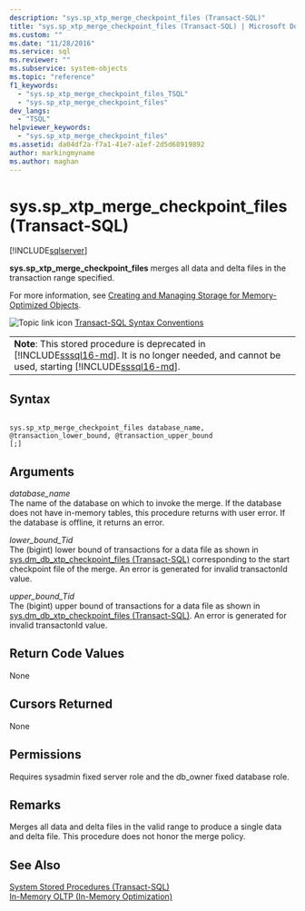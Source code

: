 ```yaml
---
description: "sys.sp_xtp_merge_checkpoint_files (Transact-SQL)"
title: "sys.sp_xtp_merge_checkpoint_files (Transact-SQL) | Microsoft Docs"
ms.custom: ""
ms.date: "11/28/2016"
ms.service: sql
ms.reviewer: ""
ms.subservice: system-objects
ms.topic: "reference"
f1_keywords: 
  - "sys.sp_xtp_merge_checkpoint_files_TSQL"
  - "sys.sp_xtp_merge_checkpoint_files"
dev_langs: 
  - "TSQL"
helpviewer_keywords: 
  - "sys.sp_xtp_merge_checkpoint_files"
ms.assetid: da04df2a-f7a1-41e7-a1ef-2d5d68919892
author: markingmyname
ms.author: maghan
---
```

# sys.sp_xtp_merge_checkpoint_files (Transact-SQL)
[!INCLUDE[sqlserver](../../includes/applies-to-version/sqlserver.md)]

  **sys.sp_xtp_merge_checkpoint_files** merges all data and delta files in the transaction range specified.  
  
 For more information, see [Creating and Managing Storage for Memory-Optimized Objects](../../relational-databases/in-memory-oltp/creating-and-managing-storage-for-memory-optimized-objects.md).  
  
 ![Topic link icon](../../database-engine/configure-windows/media/topic-link.gif "Topic link icon") [Transact-SQL Syntax Conventions](../../t-sql/language-elements/transact-sql-syntax-conventions-transact-sql.md)  
  
||  
|-|  
|**Note**: This stored procedure is deprecated in [!INCLUDE[sssql16-md](../../includes/sssql16-md.md)]. It is no longer needed, and cannot be used, starting [!INCLUDE[sssql16-md](../../includes/sssql16-md.md)].|  
  
## Syntax  
  
```  
  
sys.sp_xtp_merge_checkpoint_files database_name, @transaction_lower_bound, @transaction_upper_bound  
[;]  
```  
  
## Arguments  
 *database_name*  
 The name of the database on which to invoke the merge. If the database does not have in-memory tables, this procedure returns with user error. If the database is offline, it returns an error.  
  
 *lower_bound_Tid*  
 The (bigint) lower bound of transactions for a data file as shown in [sys.dm_db_xtp_checkpoint_files &#40;Transact-SQL&#41;](../../relational-databases/system-dynamic-management-views/sys-dm-db-xtp-checkpoint-files-transact-sql.md) corresponding to the start checkpoint file of the merge. An error is generated for invalid transactonId value.  
  
 *upper_bound_Tid*  
 The (bigint) upper bound of transactions for a data file as shown in [sys.dm_db_xtp_checkpoint_files &#40;Transact-SQL&#41;](../../relational-databases/system-dynamic-management-views/sys-dm-db-xtp-checkpoint-files-transact-sql.md). An error is generated for invalid transactonId value.  
  
## Return Code Values  
 None  
  
## Cursors Returned  
 None  
  
## Permissions  
 Requires sysadmin fixed server role and the db_owner fixed database role.  
  
## Remarks  
 Merges all data and delta files in the valid range to produce a single data and delta file. This procedure does not honor the merge policy.  
  
## See Also  
 [System Stored Procedures &#40;Transact-SQL&#41;](../../relational-databases/system-stored-procedures/system-stored-procedures-transact-sql.md)   
 [In-Memory OLTP &#40;In-Memory Optimization&#41;](../in-memory-oltp/overview-and-usage-scenarios.md)  
  
